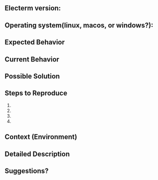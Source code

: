 
<!--- Provide some basic info -->
## Electerm version:

## Operating system(linux, macos, or windows?):

## Expected Behavior
<!--- Tell me what should happen -->

## Current Behavior
<!--- Tell me what happens instead of the expected behavior -->

## Possible Solution
<!--- Not obligatory, but suggest a fix/reason for the bug, -->

## Steps to Reproduce
<!--- Provide a link to a live example, or an unambiguous set of steps to -->
<!--- reproduce this bug. Include code to reproduce, if relevant -->
1.
2.
3.
4.

## Context (Environment)
<!--- How has this issue affected you? What are you trying to accomplish? -->
<!--- Providing context helps us come up with a solution that is most useful in the real world -->

## Detailed Description
<!--- Provide a detailed description of the change or addition you are proposing -->

## Suggestions?
<!--- Not a bug report, just some thoughts or suggestions? It is totally OK and welcome too -->